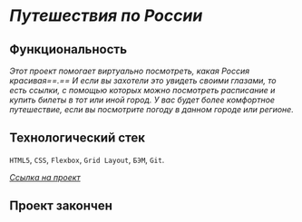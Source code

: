 
***Путешествия по России***
===========================

## Функциональность 

*Этот проект помогает виртуально посмотреть, какая Россия красивая==.== И если вы захотели это увидеть своими глазами, то есть ссылки, с помощью которых можно посмотреть расписание и купить билеты в тот или иной город. У вас будет более комфортное путешествие, если вы посмотрите погоду в данном городе или регионе.*
## Технологический стек
`HTML5`, `CSS`, `Flexbox`, `Grid Layout`, `БЭМ`, `Git`.<br>

*[Ссылка на проект](https://milenium666.github.io/russian-travel/index.html)*

## Проект закончен


























